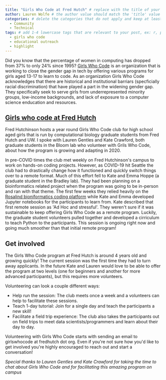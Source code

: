 ```yaml
---
title: "Girls Who Code at Fred Hutch" # replace with the title of your post, a short catchy description to entice readers
author: Lauren Wolfe # the author value should match the 'title' value of your contributor file located here /gh-pages/_contributors. If you do not have a contributor file, please feel free to make one or contact one of our team members to assist you.
categories: # delete the categories that do not apply and keep at least one
  - Community
  - Technical
tags: # add 1-4 lowercase tags that are relevant to your post, ex: r, python, genomics, workflows
  - girls who code
  - educational outreach
  - highlight
---
```


Did you know that the percentage of women in computing has dropped from 37% to only 24% since 1995? [Girls Who Code](https://girlswhocode.com/) is an organization that is working to close the gender gap in tech by offering various programs for girls aged 13-17 to learn to code. As an organization Girls Who Code acknowledges that there are historical and institutional barriars (specficially racial discrimination) that have played a part in the widening gender gap. They specifically seek to serve girls from underrepresented minority groups, low-income backgrounds, and lack of exposure to a computer science enducation and resources.

## [Girls who code at Fred Hutch](https://www.fredhutch.org/en/about/education-outreach/girls-who-code.html)

Fred Hutchinson hosts a year round Girls Who Code club for high school aged girls that is run by computational biology graduate students from Fred Hutch and UW. I spoke with Lauren Gentles and Kate Crawford, both graduate students in the Bloom lab who volunteer with Grils Who Code, about how the program is growing and adapting in 2020.

In pre-COVID times the club met weekly on Fred Hutchinson's campus to work on hands-on coding projects. However, as COVID-19 hit Seattle the club had to drastically change how it functioned and quickly switch things over to a remote format. Much of this effort fell to Kate and Emma Hoppe (a graduate student in the Bradley lab). They had been planning on a bioinformatics related project when the program was going to be in-person and ran with that theme. The first few weeks they relied heavily on the [Rosalind bioniformatics coding platform](http://rosalind.info/problems/locations/) while Kate and Emma developed Jupyter notebooks for the participants to learn from. Kate described that first remote session as 'Ad Hoc and stressful'. They weren't sure if it was sustainable to keep offering Girls Who Code as a remote program. Luckily, the graduate student volunteers pulled together and developed a cirriculum to teach Python to the participants. This session is ongoing right now and going much smoother than that initial remote program!

## Get involved

The Girls Who Code program at Fred Hutch is around 4 years old and growing quickly! The current session was the first time they had to turn away applicants. In the future Kate and Lauren would love to be able to offer the program at two levels (one for beginners and another for more advanced participants), but this requires more volunteers. 

Volunteering can look a couple different ways:
- Help run the session: The club meets once a week and a volunteers can help to facilitate these sessions.
- Teach 1-day tutorial: Join for a single day and teach the participants a new skill!
- Facilitate a field trip experience: The club also takes the participants out on field trips to meet data scientists/programmers and learn about their day to day.

Volunteering with Girls Who Code starts with sending an email to girlswhocode at fredhutch dot org. Even if you're not sure how you'd like to get involved you're highly encouraged to reach out and start a conversation!

_Special thanks to Lauren Gentles and Kate Crawford for taking the time to chat about Girls Who Code and for facilitating this amazing program on campus_
